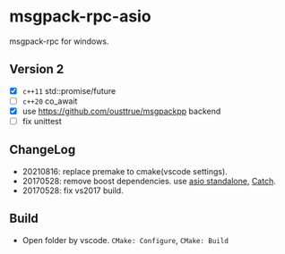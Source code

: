 # msgpack-rpc-asio

msgpack-rpc for windows.

## Version 2

* [x] `c++11` std::promise/future
* [ ] `c++20` co_await
* [x] use https://github.com/ousttrue/msgpackpp backend
* [ ] fix unittest

## ChangeLog
* 20210816: replace premake to cmake(vscode settings).
* 20170528: remove boost dependencies. use [asio standalone](https://github.com/chriskohlhoff/asio), [Catch](https://github.com/philsquared/Catch).
* 20170528: fix vs2017 build.

## Build

* Open folder by vscode. `CMake: Configure`, `CMake: Build`
